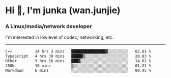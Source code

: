 
<h1 >Hi 👋, I'm junka (wan.junjie)</h1>
<h3 >A Linux/media/network developer</h3>


I'm interested in lowlevel of codec, networking, etc.


---

<!--START_SECTION:waka-->

```txt
C++          14 hrs 3 mins   ███████████████▓░░░░░░░░░   62.81 %
TypeScript   4 hrs 39 mins   █████▒░░░░░░░░░░░░░░░░░░░   20.83 %
Other        3 hrs 16 mins   ███▓░░░░░░░░░░░░░░░░░░░░░   14.62 %
JSON         16 mins         ▒░░░░░░░░░░░░░░░░░░░░░░░░   01.21 %
Markdown     6 mins          ░░░░░░░░░░░░░░░░░░░░░░░░░   00.45 %
```

<!--END_SECTION:waka-->
